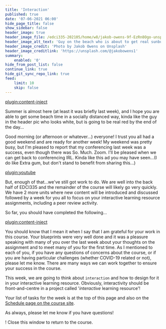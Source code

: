 ```yaml
---
title: 'Interaction'
published: true
date: '07-06-2021 06:00'
hide_page_title: false
show_sidebar: false
header_image: true
header_image_file: /edci335-202105/home/w8/jakob-owens-9f-EzRn8Ogo-unsplash.jpg
header_image_alt_text: 'Guy on the beach who is about to get real sunburnt'
header_image_credit: 'Photo by Jakob Owens on Unsplash'
header_image_creditlink: 'https://unsplash.com/@jakobowens1'
summary:
    enabled: '0'
hide_from_post_list: false
continue_link: true
hide_git_sync_repo_link: true
feed:
    limit: 10
    skip: false
---
```


[plugin:content-inject](../interaction/_schedule)

Summer is almost here (at least it was briefly last week), and I hope you are able to get some beach time in a socially distanced way, kinda like the guy in the header pic who looks white, but is going to be real red by the end of the day...

Good morning (or afternoon or whatever...) everyone! I trust you all had a good weekend and are ready for another week! My weekend was pretty busy, but I'm pleased to report that my conferencing last week was a success, even though there was So. Much. Zoom. I'll be pleased when we can get back to conferencing IRL. Kinda like this ad you may have seen...(I do like Extra gum, but don't stand to benefit from sharing this...)

[plugin:youtube](https://www.youtube.com/watch?v=Gxm7Hu-IHJs)



But, enough of that...we've still got work to do. We are well into the back half of EDCI335 and the remainder of the course will likely go very quickly. We have 2 more units where new content will be introduced and discussed followed by a week for you all to focus on your interactive learning resource assignments, including a peer review activity.

So far, you should have completed the following...

[plugin:content-inject](../ineraction/_completed)

You should know that I mean it when I say that I am grateful for your work in this course. Your blueprints were very well done and it was a pleasure speaking with many of you over the last week about your thoughts on the assignment and to meet many of you for the first time. As I mentioned to each of you, if you have any questions of concerns about the course, or if you are having particular challenges (whether COVID-19 related or not), please let me know. There are many ways we can work together to ensure your success in the course.

This week, we are going to think about `interaction` and how to design for it in your interactive learning resource. Obviously, interactivity should be front-and-centre in a project called '*interactive* learning resource'!

Your list of tasks for the week is at the top of this page and also on the [Schedule page on the course site](https://edtechuvic.ca/edci335/a01-schedule-with-colin/).

As always, please let me know if you have questions!

! Close this window to return to the course.
